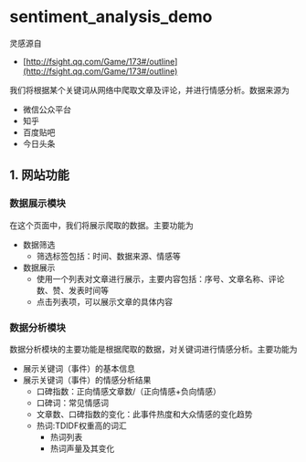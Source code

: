 # sentiment_analysis_demo

灵感源自
- [http://fsight.qq.com/Game/173#/outline](http://fsight.qq.com/Game/173#/outline)

我们将根据某个关键词从网络中爬取文章及评论，并进行情感分析。数据来源为

- 微信公众平台
- 知乎
- 百度贴吧
- 今日头条

## 1. 网站功能

### 数据展示模块

在这个页面中，我们将展示爬取的数据。主要功能为

- 数据筛选
  - 筛选标签包括：时间、数据来源、情感等
- 数据展示
  - 使用一个列表对文章进行展示，主要内容包括：序号、文章名称、评论数、赞、发表时间等
  - 点击列表项，可以展示文章的具体内容

### 数据分析模块

数据分析模块的主要功能是根据爬取的数据，对关键词进行情感分析。主要功能为

- 展示关键词（事件）的基本信息
- 展示关键词（事件）的情感分析结果
  - 口碑指数：正向情感文章数/（正向情感+负向情感）
  - 口碑词：常见情感词
  - 文章数、口碑指数的变化：此事件热度和大众情感的变化趋势
  - 热词:TDIDF权重高的词汇
    - 热词列表
    - 热词声量及其变化
